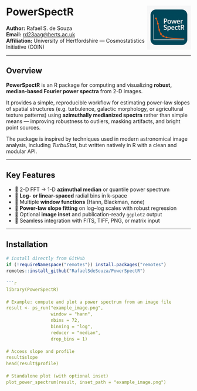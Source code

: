 # PowerSpectR <img src="man/figures/logo_ps.png" align="right" width="120"/>

**Author:** Rafael S. de Souza  
**Email:** [rd23aag@herts.ac.uk](mailto:rd23aag@herts.ac.uk)  
**Affiliation:** University of Hertfordshire — Cosmostatistics Initiative (COIN)

---

## Overview

**PowerSpectR** is an R package for computing and visualizing **robust, median-based Fourier power spectra** from 2-D images.

It provides a simple, reproducible workflow for estimating power-law slopes of spatial structures (e.g. turbulence, galactic morphology, or agricultural texture patterns) using **azimuthally medianized spectra** rather than simple means — improving robustness to outliers, masking artifacts, and bright point sources.

The package is inspired by techniques used in modern astronomical image analysis, including *TurbuStat*, but written natively in R with a clean and modular API.

---

## Key Features

- 🔹 2-D FFT → 1-D **azimuthal median** or quantile power spectrum  
- 🔹 **Log- or linear-spaced** radial bins in k-space  
- 🔹 Multiple **window functions** (Hann, Blackman, none)  
- 🔹 **Power-law slope fitting** on log–log scales with robust regression  
- 🔹 Optional **image inset** and publication-ready `ggplot2` output  
- 🔹 Seamless integration with FITS, TIFF, PNG, or matrix input

---

## Installation

```r
# install directly from GitHub
if (!requireNamespace("remotes")) install.packages("remotes")
remotes::install_github("RafaelSdeSouza/PowerSpectR")

```r
library(PowerSpectR)

# Example: compute and plot a power spectrum from an image file
result <- ps_run("example_image.png",
                 window = "hann",
                 nbins = 72,
                 binning = "log",
                 reducer = "median",
                 drop_bins = 1)

# Access slope and profile
result$slope
head(result$profile)

# Standalone plot (with optional inset)
plot_power_spectrum(result, inset_path = "example_image.png")



